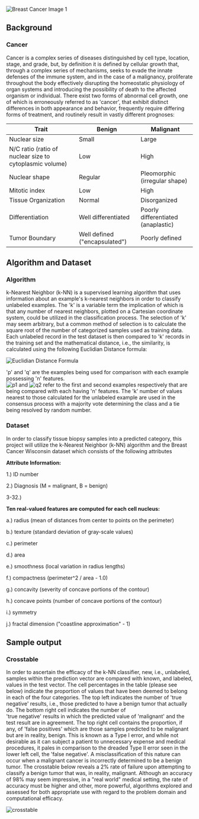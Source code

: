 ![Breast Cancer Image 1](https://github.com/bioprogrammer/images/blob/master/breast_cancer_image.jpg)

## Background
### Cancer
Cancer is a complex series of diseases distinguished by cell type, location, stage, and grade, but, by definition it is defined by cellular growth that, through a complex series of mechanisms, seeks to evade the innate defenses of the immune system, and in the case of a malignancy, proliferate throughout the body effectively disrupting the homeostatic physiology of organ systems and introducing the possibility of death to the affected organism or individual. There exist two forms of abnormal cell growth, one of which is erroneously referred to as 'cancer', that exhibit distinct differences in both appearance and behavior, frequently require differing forms of treatment, and routinely result in vastly different prognoses:

<center>
  
|Trait|Benign|Malignant|
|-----|------|---------|
|Nuclear size|Small|Large|
|N/C ratio (ratio of nuclear size to cytoplasmic volume)|Low|High|
|Nuclear shape|Regular|Pleomorphic (irregular shape)|
|Mitotic index|Low|High|
|Tissue Organization|Normal|Disorganized|
|Differentiation|Well differentiated|Poorly differentiated (anaplastic)|
|Tumor Boundary|Well defined ("encapsulated")|Poorly defined|

</center>

## Algorithm and Dataset
### Algorithm
k-Nearest Neighbor (k-NN) is a supervised learning algorithm that uses information about an example's k-nearest neighbors in order to classify unlabeled examples. The 'k' is a variable term the implication of which is that any number of nearest neighbors, plotted on a Cartesian coordinate system, could be utilized in the classification process. The selection of 'k' may seem arbitrary, but a common method of selection is to calculate the square root of the number of categorized samples used as training data. Each unlabeled record in the test dataset is then compared to 'k' records in the training set and the mathematical distance, i.e., the similarity, is calculated using the following Euclidian Distance formula:

![Euclidian Distance Formula](https://github.com/bioprogrammer/images/blob/master/euclidian_distance.gif)

'p' and 'q' are the examples being used for comparison with each example possessing 'n' features.  
![p1](https://github.com/bioprogrammer/images/blob/master/p1.gif) and ![q2](https://github.com/bioprogrammer/images/blob/master/q1.gif) refer to the first and second examples respectively that are being compared with each having 'n' features. The 'k' number of values nearest to those calculated for the unlabeled example are used in the consensus process with a majority vote determining the class and a tie being resolved by random number. 

### Dataset
In order to classify tissue biopsy samples into a predicted category, this project will utilize the k-Nearest Neighbor (k-NN) algorithm and the Breast Cancer Wisconsin dataset which consists of the following attributes

**Attribute Information:**

1.) ID number

2.) Diagnosis (M = malignant, B = benign)

3-32.)

**Ten real-valued features are computed for each cell nucleus:**

a.) radius (mean of distances from center to points on the perimeter)

b.) texture (standard deviation of gray-scale values)

c.) perimeter

d.) area

e.) smoothness (local variation in radius lengths)

f.) compactness (perimeter^2 / area - 1.0)

g.) concavity (severity of concave portions of the contour)

h.) concave points (number of concave portions of the contour)

i.) symmetry

j.) fractal dimension ("coastline approximation" - 1)

## Sample output
### Crosstable 
In order to ascertain the efficacy of the k-NN classifier, new, i.e., unlabeled, samples within the prediction vector are compared with known, and labeled, values in the test vector. The cell percentages in the table (please see below) indicate the proportion of values that have been deemed to belong in each of the four categories. The top left indicates the number of 'true negative' results, i.e., those predicted to have a benign tumor that actually do. The bottom right cell indicates the number of     
'true negative' results in which the predicted value of 'malignant' and the test result are in agreement. The top right cell contains the proportion, if any, of 'false positives' which are those samples predicted to be malignant but are in reality, benign. This is known as a Type I error, and while not desirable as it can subject a patient to unnecessary expense and medical procedures, it pales in comparison to the dreaded Type II error seen in the lower left cell, the 'false negative'. A misclassification of this nature can occur when a malignant cancer is incorrectly determined to be a benign tumor. The crosstable below reveals a 2% rate of failure upon attempting to classify a benign tumor that was, in reality, malignant. Although an accuracy of 98% may seem impressive, in a "real world" medical setting, the rate of accuracy must be higher and other, more powerful, algorithms explored and assessed for both appropriate use with regard to the problem domain and computational efficacy.

![crosstable](https://github.com/bioprogrammer/images/blob/master/crosstable.png)



